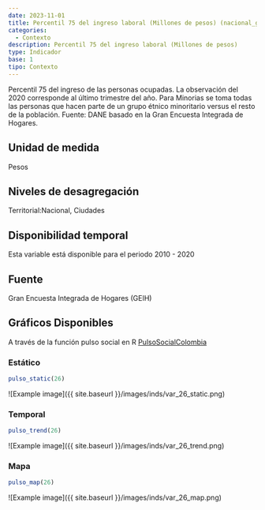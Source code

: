 ```yaml
---
date: 2023-11-01
title: Percentil 75 del ingreso laboral (Millones de pesos) (nacional_gen)
categories:
  - Contexto
description: Percentil 75 del ingreso laboral (Millones de pesos)
type: Indicador
base: 1
tipo: Contexto
--- 
```


Percentil 75 del ingreso de las personas ocupadas. La observación del 2020 corresponde al último trimestre del año. Para Minorias se toma todas las personas que hacen parte de un grupo étnico minoritario versus el resto de la población.
Fuente: DANE basado en la Gran Encuesta Integrada de Hogares.

## Unidad de medida
Pesos

## Niveles de desagregación
Territorial:Nacional, Ciudades

## Disponibilidad temporal
Esta variable está disponible para el periodo 2010 - 2020

## Fuente
Gran Encuesta Integrada de Hogares (GEIH)

## Gráficos Disponibles

A través de la función pulso social en R [PulsoSocialColombia](https://github.com/pulsosocialcolombia/PulsoSocialColombia)

### Estático

``` R
pulso_static(26)
```

![Example image]({{ site.baseurl }}/images/inds/var_26_static.png)

### Temporal

``` R
pulso_trend(26)
```

![Example image]({{ site.baseurl }}/images/inds/var_26_trend.png)

### Mapa

``` R
pulso_map(26)
```

![Example image]({{ site.baseurl }}/images/inds/var_26_map.png)